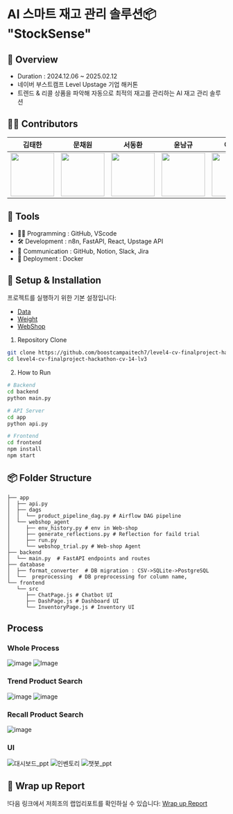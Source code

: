 # AI 스마트 재고 관리 솔루션📦 "StockSense"

## 📖 Overview

- Duration : 2024.12.06 ~ 2025.02.12
- 네이버 부스트캠프 Level Upstage 기업 해커톤
- 트렌드 & 리콜 상품을 파악해 자동으로 최적의 재고를 관리하는 AI 재고 관리 솔루션


## 🧑‍💻 Contributors

|김태한|문채원|서동환|윤남규|이재훈|장지우
|:----:|:----:|:----:|:----:|:----:|:----:|
| [<img src="https://avatars.githubusercontent.com/u/84124094?v=4" alt="" style="width:100px;100px;">](https://github.com/taehan79-kim) <br/> | [<img src="https://github.com/user-attachments/assets/ea61c11c-c577-45bb-ae8e-64dffa192402" alt="" style="width:100px;100px;">](https://github.com/mooniswan) <br/> | [<img src="https://avatars.githubusercontent.com/u/87591965?v=4" alt="" style="width:100px;100px;">](https://github.com/Donghwan127) <br/> | [<img src="https://avatars.githubusercontent.com/u/152387005?v=4" alt="" style="width:100px;100px;">](https://github.com/Namgyu-Youn) <br/> | [<img src="https://github.com/user-attachments/assets/3ed91d99-0ad0-43ee-bb11-0aefc61a0a0e" alt="" style="width:100px;100px;">](https://github.com/syous154) <br/> | [<img src="https://github.com/user-attachments/assets/04f5faa7-05c4-4ecc-87f1-0befb53da70d" alt="" style="width:100px;100px;">](https://github.com/zangzoo) <br/> |

## 🔧 Tools

- 🧑‍💻 Programming : GitHub, VScode
- 🛠️ Development : n8n, FastAPI, React, Upstage API
- 👥 Communication : GitHub, Notion, Slack, Jira
- 🧱 Deployment : Docker

## 🚀 Setup & Installation

프로젝트를 실행하기 위한 기본 설정입니다:

- [Data](https://drive.google.com/file/d/16Dtf-Covz6-_RDhfMEyqVhFL-7yY5aeL/view?usp=drive_link)
- [Weight](https://drive.google.com/file/d/1k9muoQNIuIaRxXhtsa9-kvhXbv9L-elO/view?usp=drive_link)
- [WebShop](https://github.com/princeton-nlp/WebShop)

1. Repository Clone
```bash
git clone https://github.com/boostcampaitech7/level4-cv-finalproject-hackathon-cv-14-lv3.git
cd level4-cv-finalproject-hackathon-cv-14-lv3
```

2. How to Run
```bash
# Backend
cd backend
python main.py

# API Server
cd app
python api.py

# Frontend
cd frontend
npm install
npm start
```

<!--
더 자세한 설정 방법은 [Setup Guide](./docs/setup-guide.md)를 참고해주세요.
-->

## 📦 Folder Structure

```
├── app
│  ├── api.py
│  ├── dags
│  │  └── product_pipeline_dag.py # Airflow DAG pipeline
│  └── webshop_agent
│     ├── env_history.py # env in Web-shop
│     ├── generate_reflections.py # Reflection for faild trial
│     ├── run.py
│     └── webshop_trial.py # Web-shop Agent
├── backend
│  └── main.py  # FastAPI endpoints and routes
├── database
│  ├── format_converter  # DB migration : CSV->SQLite->PostgreSQL
│  └──  preprocessing  # DB preprocessing for column name,
└── frontend
   └── src
      ├── ChatPage.js # Chatbot UI
      ├── DashPage.js # Dashboard UI
      └── InventoryPage.js # Inventory UI
```


## Process

### Whole Process
![image](https://github.com/user-attachments/assets/b72a77d6-1195-4c5d-a7d3-4a597587a67f)
![Image](https://github.com/user-attachments/assets/f2c13f73-e9d1-41c0-87e9-f75062537456)

### Trend Product Search
![image](https://github.com/user-attachments/assets/4d595ddb-1c8e-4c20-aa49-abc10ccb021c)
![image](https://github.com/user-attachments/assets/69f8a292-badd-444d-b83f-57eb222c0e48)

### Recall Product Search
![image](https://github.com/user-attachments/assets/0cdf3dd9-e253-4696-ac47-ab6bffe5799e)

### UI
![대시보드_ppt](https://github.com/user-attachments/assets/4d97c0cd-e1aa-4ca1-968c-a0b392e14ab6)
![인벤토리](https://github.com/user-attachments/assets/953f676c-77a4-4d5a-80f2-503e12616636)
![챗봇_ppt](https://github.com/user-attachments/assets/cdbb3b4e-df05-47fc-bad4-d90fd76f3e6b)

## 📝 Wrap up Report
!다음 링크에서 저희조의 랩업리포트를 확인하실 수 있습니다: [Wrap up Report](https://github.com/boostcampaitech7/level4-cv-finalproject-hackathon-cv-14-lv3/blob/main/docs/wrapup_report.pdf)
